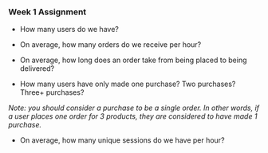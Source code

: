### Week 1 Assignment

- How many users do we have?

- On average, how many orders do we receive per hour?

- On average, how long does an order take from being placed to being delivered?

- How many users have only made one purchase? Two purchases? Three+ purchases?

 _Note: you should consider a purchase to be a single order. In other words, if a user places one order for 3 products, they are considered to have made 1 purchase._

- On average, how many unique sessions do we have per hour?